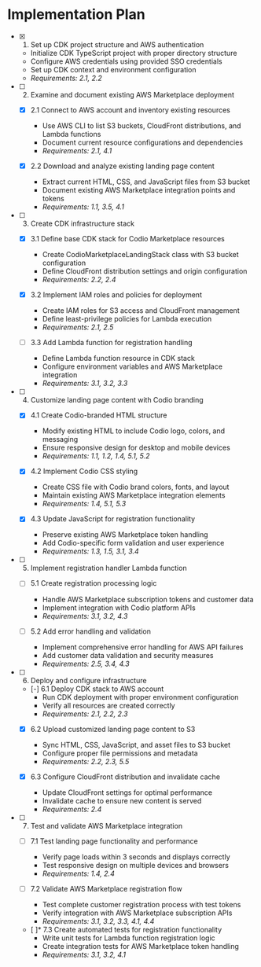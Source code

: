 # Implementation Plan

- [x] 1. Set up CDK project structure and AWS authentication
  - Initialize CDK TypeScript project with proper directory structure
  - Configure AWS credentials using provided SSO credentials
  - Set up CDK context and environment configuration
  - _Requirements: 2.1, 2.2_

- [ ] 2. Examine and document existing AWS Marketplace deployment
  - [x] 2.1 Connect to AWS account and inventory existing resources
    - Use AWS CLI to list S3 buckets, CloudFront distributions, and Lambda functions
    - Document current resource configurations and dependencies
    - _Requirements: 2.1, 4.1_
  
  - [x] 2.2 Download and analyze existing landing page content
    - Extract current HTML, CSS, and JavaScript files from S3 bucket
    - Document existing AWS Marketplace integration points and tokens
    - _Requirements: 1.1, 3.5, 4.1_

- [ ] 3. Create CDK infrastructure stack
  - [x] 3.1 Define base CDK stack for Codio Marketplace resources
    - Create CodioMarketplaceLandingStack class with S3 bucket configuration
    - Define CloudFront distribution settings and origin configuration
    - _Requirements: 2.2, 2.4_
  
  - [x] 3.2 Implement IAM roles and policies for deployment
    - Create IAM roles for S3 access and CloudFront management
    - Define least-privilege policies for Lambda execution
    - _Requirements: 2.1, 2.5_
  
  - [ ] 3.3 Add Lambda function for registration handling
    - Define Lambda function resource in CDK stack
    - Configure environment variables and AWS Marketplace integration
    - _Requirements: 3.1, 3.2, 3.3_

- [ ] 4. Customize landing page content with Codio branding
  - [x] 4.1 Create Codio-branded HTML structure
    - Modify existing HTML to include Codio logo, colors, and messaging
    - Ensure responsive design for desktop and mobile devices
    - _Requirements: 1.1, 1.2, 1.4, 5.1, 5.2_
  
  - [x] 4.2 Implement Codio CSS styling
    - Create CSS file with Codio brand colors, fonts, and layout
    - Maintain existing AWS Marketplace integration elements
    - _Requirements: 1.4, 5.1, 5.3_
  
  - [x] 4.3 Update JavaScript for registration functionality
    - Preserve existing AWS Marketplace token handling
    - Add Codio-specific form validation and user experience
    - _Requirements: 1.3, 1.5, 3.1, 3.4_

- [ ] 5. Implement registration handler Lambda function
  - [ ] 5.1 Create registration processing logic
    - Handle AWS Marketplace subscription tokens and customer data
    - Implement integration with Codio platform APIs
    - _Requirements: 3.1, 3.2, 4.3_
  
  - [ ] 5.2 Add error handling and validation
    - Implement comprehensive error handling for AWS API failures
    - Add customer data validation and security measures
    - _Requirements: 2.5, 3.4, 4.3_

- [ ] 6. Deploy and configure infrastructure
  - [-] 6.1 Deploy CDK stack to AWS account
    - Run CDK deployment with proper environment configuration
    - Verify all resources are created correctly
    - _Requirements: 2.1, 2.2, 2.3_
  
  - [x] 6.2 Upload customized landing page content to S3
    - Sync HTML, CSS, JavaScript, and asset files to S3 bucket
    - Configure proper file permissions and metadata
    - _Requirements: 2.2, 2.3, 5.5_
  
  - [x] 6.3 Configure CloudFront distribution and invalidate cache
    - Update CloudFront settings for optimal performance
    - Invalidate cache to ensure new content is served
    - _Requirements: 2.4_

- [ ] 7. Test and validate AWS Marketplace integration
  - [ ] 7.1 Test landing page functionality and performance
    - Verify page loads within 3 seconds and displays correctly
    - Test responsive design on multiple devices and browsers
    - _Requirements: 1.4, 2.4_
  
  - [ ] 7.2 Validate AWS Marketplace registration flow
    - Test complete customer registration process with test tokens
    - Verify integration with AWS Marketplace subscription APIs
    - _Requirements: 3.1, 3.2, 3.3, 4.1, 4.4_
  
  - [ ]* 7.3 Create automated tests for registration functionality
    - Write unit tests for Lambda function registration logic
    - Create integration tests for AWS Marketplace token handling
    - _Requirements: 3.1, 3.2, 4.1_